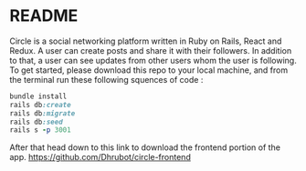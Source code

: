 # README

Circle is a social networking platform written in Ruby on Rails, React and Redux. A user can create posts and share it with their followers. In addition to that, a user can see updates from other users whom the user is following. To get started, please download this repo to your local machine, and from the terminal run these following squences of code : 
```ruby  
bundle install 
rails db:create
rails db:migrate
rails db:seed
rails s -p 3001
```

After that head down to this link to download the frontend portion of the app. 
https://github.com/Dhrubot/circle-frontend

